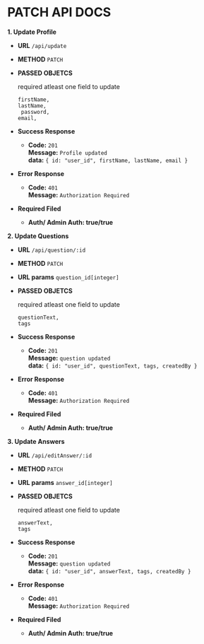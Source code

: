 # PATCH API DOCS
**1. Update Profile**
* **URL**
    `/api/update`

* **METHOD**
    `PATCH`

* **PASSED OBJETCS** <br />

    required atleast one field to update

    `firstName,` <br />
    `lastName,` <br />
    ` password,` <br />
    `email,`

* **Success Response**<br />
    * **Code:** `201` <br />
      **Message:** `Profile updated` <br />
      **data:** `{ id: "user_id", firstName, lastName, email }`

* **Error Response**
    * **Code:** `401` <br />
      **Message:** `Authorization Required` <br />

* **Required Filed**
    * **Auth/ Admin Auth: true/true**

**2. Update Questions**
* **URL**
    `/api/question/:id`

* **METHOD**
    `PATCH`

* **URL params**
    `question_id[integer]`

* **PASSED OBJETCS** <br />

    required atleast one field to update

    `questionText,` <br />
    `tags`

* **Success Response**<br />
    * **Code:** `201` <br />
      **Message:** `question updated` <br />
      **data:** `{ id: "user_id", questionText, tags, createdBy }`

* **Error Response**
    * **Code:** `401` <br />
      **Message:** `Authorization Required` <br />

* **Required Filed**
    * **Auth/ Admin Auth: true/true**

**3. Update Answers**
* **URL**
    `/api/editAnswer/:id`

* **METHOD**
    `PATCH`

* **URL params**
    `answer_id[integer]`

* **PASSED OBJETCS** <br />

    required atleast one field to update

    `answerText,` <br />
    `tags`

* **Success Response**<br />
    * **Code:** `201` <br />
      **Message:** `question updated` <br />
      **data:** `{ id: "user_id", answerText, tags, createdBy }`

* **Error Response**
    * **Code:** `401` <br />
      **Message:** `Authorization Required` <br />

* **Required Filed**
    * **Auth/ Admin Auth: true/true**